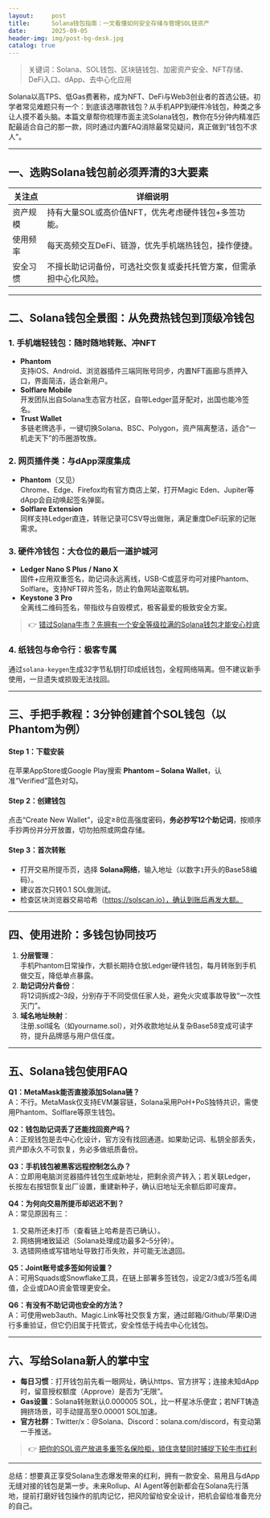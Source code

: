 ```yaml
---
layout:     post
title:      Solana钱包指南：一文看懂如何安全存储与管理SOL链资产
date:       2025-09-05
header-img: img/post-bg-desk.jpg
catalog: true
---
```


> 关键词：Solana、SOL钱包、区块链钱包、加密资产安全、NFT存储、DeFi入口、dApp、去中心化应用

Solana以高TPS、低Gas费著称，成为NFT、DeFi与Web3创业者的首选公链。初学者常见难题只有一个：到底该选哪款钱包？从手机APP到硬件冷钱包，种类之多让人摸不着头脑。本篇文章帮你梳理市面主流Solana钱包，教你在5分钟内精准匹配最适合自己的那一款，同时通过内置FAQ消除最常见疑问，真正做到“钱包不求人”。

---

## 一、选购Solana钱包前必须弄清的3大要素

| 关注点 | 详细说明 |
|---|---|
| 资产规模 | 持有大量SOL或高价值NFT，优先考虑硬件钱包+多签功能。 |
| 使用频率 | 每天高频交互DeFi、链游，优先手机端热钱包，操作便捷。 |
| 安全习惯 | 不擅长助记词备份，可选社交恢复或委托托管方案，但需承担中心化风险。 |

---

## 二、Solana钱包全景图：从免费热钱包到顶级冷钱包

### 1. 手机端轻钱包：随时随地转账、冲NFT
- **Phantom**  
  支持iOS、Android、浏览器插件三端同账号同步，内置NFT画廊与质押入口，界面简洁，适合新用户。  
- **Solflare Mobile**  
  开发团队出自Solana生态官方社区，自带Ledger蓝牙配对，出国也能冷签名。  
- **Trust Wallet**  
  多链老牌选手，一键切换Solana、BSC、Polygon，资产隔离整洁，适合“一机走天下”的币圈游牧族。

### 2. 网页插件类：与dApp深度集成
- **Phantom**（又见）  
  Chrome、Edge、Firefox均有官方商店上架，打开Magic Eden、Jupiter等dApp会自动唤起签名弹窗。  
- **Solflare Extension**  
  同样支持Ledger直连，转账记录可CSV导出做账，满足重度DeFi玩家的记账需求。

### 3. 硬件冷钱包：大仓位的最后一道护城河
- **Ledger Nano S Plus / Nano X**  
  固件+应用双重签名，助记词永远离线，USB-C或蓝牙均可对接Phantom、Solflare。支持NFT碎片签名，防止钓鱼网站盗取私钥。  
- **Keystone 3 Pro**  
  全离线二维码签名，带指纹与自毁模式，极客最爱的极致安全方案。

> 👉 [错过Solana牛市？先拥有一个安全等级拉满的Solana钱包才能安心抄底](https://okxdog.com/)

### 4. 纸钱包与命令行：极客专属
通过`solana-keygen`生成32字节私钥打印成纸钱包，全程网络隔离。但不建议新手使用，一旦遗失或损毁无法找回。

---

## 三、手把手教程：3分钟创建首个SOL钱包（以Phantom为例）

#### Step 1：下载安装
在苹果AppStore或Google Play搜索 **Phantom – Solana Wallet**，认准“Verified”蓝色对勾。

#### Step 2：创建钱包
点击“Create New Wallet”，设定≥8位高强度密码，**务必抄写12个助记词**，按顺序手抄两份并分开放置，切勿拍照或网盘存储。

#### Step 3：首次转账
- 打开交易所提币页，选择 **Solana网络**，输入地址（以数字`1`开头的Base58编码）。  
- 建议首次只转0.1 SOL做测试。  
- 检查区块浏览器交易哈希（https://solscan.io），确认到账后再发大额。

---

## 四、使用进阶：多钱包协同技巧

1. **分层管理**：  
   手机Phantom日常操作，大额长期持仓放Ledger硬件钱包，每月转账到手机做交互，降低单点暴露。  
2. **助记词分片备份**：  
   将12词拆成2–3段，分别存于不同受信任家人处，避免火灾或事故导致“一次性灭门”。  
3. **域名地址映射**：  
   注册.sol域名（如yourname.sol），对外收款地址从复杂Base58变成可读字符，提升品牌感与用户信任度。

---

## 五、Solana钱包使用FAQ

**Q1：MetaMask能否直接添加Solana链？**  
A：不行。MetaMask仅支持EVM兼容链，Solana采用PoH+PoS独特共识，需使用Phantom、Solflare等原生钱包。

**Q2：钱包助记词丢了还能找回资产吗？**  
A：正规钱包是去中心化设计，官方没有找回通道。如果助记词、私钥全部丢失，资产即永久不可恢复，务必多做纸质备份。

**Q3：手机钱包被黑客远程控制怎么办？**  
A：立即用电脑浏览器插件钱包生成新地址，把剩余资产转入；若关联Ledger，长按左右按钮恢复出厂设置，重建新种子，确认旧地址无余额后即可废弃。

**Q4：为何向交易所提币却迟迟不到？**  
A：常见原因有三：  
   1. 交易所还未打币（查看链上哈希是否已确认）。  
   2. 网络拥堵致延迟（Solana处理成功最多2–5分钟）。  
   3. 选错网络或写错地址导致打币失败，并可能无法退回。

**Q5：Joint账号或多签如何设置？**  
A：可用Squads或Snowflake工具，在链上部署多签钱包，设定2/3或3/5签名阈值，企业或DAO资金管理更安全。

**Q6：有没有不助记词也安全的方法？**  
A：可使用web3auth、Magic.Link等社交恢复方案，通过邮箱/Github/苹果ID进行多重验证，但它仍旧属于托管式，安全性低于纯去中心化钱包。

---

## 六、写给Solana新人的掌中宝

- **每日习惯**：打开钱包前先看一眼网址，确认https、官方拼写；连接未知dApp时，留意授权额度（Approve）是否为“无限”。  
- **Gas设置**：Solana转账默认0.000005 SOL，比一杯星冰乐便宜；若NFT铸造拥挤场景，可手动提高至0.00001 SOL加速。  
- **官方社群**：Twitter/x：@Solana、Discord：solana.com/discord，有变动第一手推送。

> 👉 [把你的SOL资产放进多重签名保险柜，锁住贪婪同时捕捉下轮牛市红利](https://okxdog.com/)

---

总结：想要真正享受Solana生态爆发带来的红利，拥有一款安全、易用且与dApp无缝对接的钱包是第一步。未来Rollup、AI Agent等创新都会在Solana先行落地，提前打磨好钱包操作的肌肉记忆，把风险留给安全设计，把机会留给准备充分的自己。